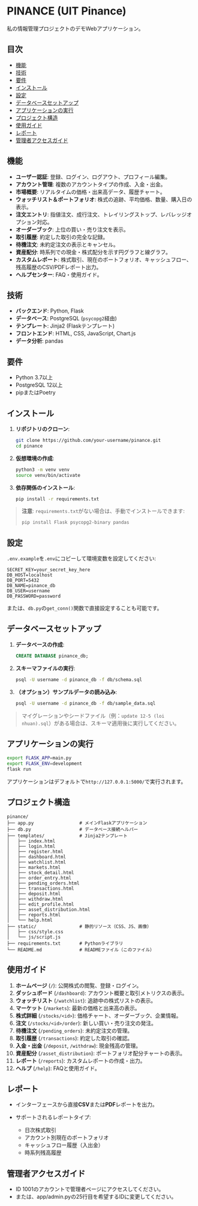 # PINANCE (UIT Pinance)

私の情報管理プロジェクトのデモWebアプリケーション。

## 目次

* [機能](#機能)
* [技術](#技術)
* [要件](#要件)
* [インストール](#インストール)
* [設定](#設定)
* [データベースセットアップ](#データベースセットアップ)
* [アプリケーションの実行](#アプリケーションの実行)
* [プロジェクト構造](#プロジェクト構造)
* [使用ガイド](#使用ガイド)
* [レポート](#レポート)
* [管理者アクセスガイド](#管理者アクセスガイド)

## 機能

* **ユーザー認証**: 登録、ログイン、ログアウト、プロフィール編集。
* **アカウント管理**: 複数のアカウントタイプの作成、入金・出金。
* **市場概要**: リアルタイムの価格・出来高データ、履歴チャート。
* **ウォッチリスト＆ポートフォリオ**: 株式の追跡、平均価格、数量、購入日の表示。
* **注文エントリ**: 指値注文、成行注文、トレイリングストップ、レバレッジオプション対応。
* **オーダーブック**: 上位の買い・売り注文を表示。
* **取引履歴**: 約定した取引の完全な記録。
* **待機注文**: 未約定注文の表示とキャンセル。
* **資産配分**: 時系列での現金・株式配分を示す円グラフと線グラフ。
* **カスタムレポート**: 株式取引、現在のポートフォリオ、キャッシュフロー、残高履歴のCSV/PDFレポート出力。
* **ヘルプセンター**: FAQ・使用ガイド。

## 技術

* **バックエンド**: Python, Flask
* **データベース**: PostgreSQL (`psycopg2`経由)
* **テンプレート**: Jinja2 (Flaskテンプレート)
* **フロントエンド**: HTML, CSS, JavaScript, Chart.js
* **データ分析**: pandas

## 要件

* Python 3.7以上
* PostgreSQL 12以上
* pipまたはPoetry

## インストール

1. **リポジトリのクローン**:

   ```bash
   git clone https://github.com/your-username/pinance.git
   cd pinance
   ```
2. **仮想環境の作成**:

   ```bash
   python3 -m venv venv
   source venv/bin/activate
   ```
3. **依存関係のインストール**:

   ```bash
   pip install -r requirements.txt
   ```

> **注意**: `requirements.txt`がない場合は、手動でインストールできます:
>
> ```bash
> pip install Flask psycopg2-binary pandas
> ```

## 設定

`.env.example`を`.env`にコピーして環境変数を設定してください:

```
SECRET_KEY=your_secret_key_here
DB_HOST=localhost
DB_PORT=5432
DB_NAME=pinance_db
DB_USER=username
DB_PASSWORD=password
```

または、`db.py`の`get_conn()`関数で直接設定することも可能です。

## データベースセットアップ

1. **データベースの作成**:

   ```sql
   CREATE DATABASE pinance_db;
   ```
2. **スキーマファイルの実行**:

   ```bash
   psql -U username -d pinance_db -f db/schema.sql
   ```
3. **（オプション）サンプルデータの読み込み**:

   ```bash
   psql -U username -d pinance_db -f db/sample_data.sql
   ```

> マイグレーションやシードファイル（例：`update 12-5 (loi nhuan).sql`）がある場合は、スキーマ適用後に実行してください。

## アプリケーションの実行

```bash
export FLASK_APP=main.py
export FLASK_ENV=development
flask run
```

アプリケーションはデフォルトで`http://127.0.0.1:5000/`で実行されます。

## プロジェクト構造

```
pinance/
├── app.py                 # メインFlaskアプリケーション
├── db.py                  # データベース接続ヘルパー
├── templates/             # Jinja2テンプレート
│   ├── index.html
│   ├── login.html
│   ├── register.html
│   ├── dashboard.html
│   ├── watchlist.html
│   ├── markets.html
│   ├── stock_detail.html
│   ├── order_entry.html
│   ├── pending_orders.html
│   ├── transactions.html
│   ├── deposit.html
│   ├── withdraw.html
│   ├── edit_profile.html
│   ├── asset_distribution.html
│   ├── reports.html
│   └── help.html
├── static/                # 静的リソース（CSS、JS、画像）
│   ├── css/style.css
│   └── js/script.js
├── requirements.txt       # Pythonライブラリ
└── README.md              # READMEファイル（このファイル）
```

## 使用ガイド

1. **ホームページ** (`/`): 公開株式の閲覧、登録・ログイン。
2. **ダッシュボード** (`/dashboard`): アカウント概要と取引メトリクスの表示。
3. **ウォッチリスト** (`/watchlist`): 追跡中の株式リストの表示。
4. **マーケット** (`/markets`): 最新の価格と出来高の表示。
5. **株式詳細** (`/stocks/<id>`): 価格チャート、オーダーブック、企業情報。
6. **注文** (`/stocks/<id>/order`): 新しい買い・売り注文の発注。
7. **待機注文** (`/pending_orders`): 未約定注文の管理。
8. **取引履歴** (`/transactions`): 約定した取引の確認。
9. **入金・出金** (`/deposit`, `/withdraw`): 現金残高の管理。
10. **資産配分** (`/asset_distribution`): ポートフォリオ配分チャートの表示。
11. **レポート** (`/reports`): カスタムレポートの作成・出力。
12. **ヘルプ** (`/help`): FAQと使用ガイド。

## レポート

* インターフェースから直接**CSV**または**PDF**レポートを出力。
* サポートされるレポートタイプ:

  * 日次株式取引
  * アカウント別現在のポートフォリオ
  * キャッシュフロー履歴（入出金）
  * 時系列残高履歴

## 管理者アクセスガイド
* ID 1001のアカウントで管理者ページにアクセスしてください。
* または、app/admin.pyの25行目を希望するIDに変更してください。
